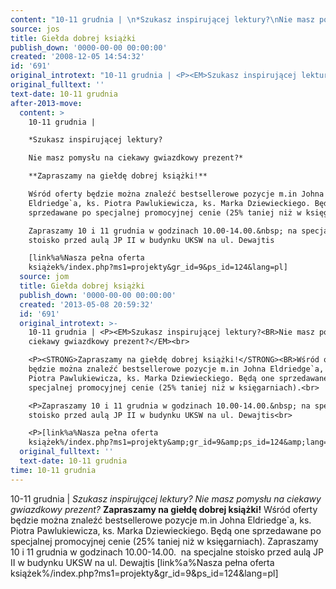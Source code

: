 ```yaml
---
content: "10-11 grudnia | \n*Szukasz inspirującej lektury?\nNie masz pomysłu na ciekawy gwiazdkowy prezent?*\n**Zapraszamy na giełdę dobrej książki!**\nWśród oferty będzie można znaleźć bestsellerowe pozycje m.in Johna Eldriedge`a, ks. Piotra Pawlukiewicza, ks. Marka Dziewieckiego. Będą one sprzedawane po specjalnej promocyjnej cenie (25% taniej niż w księgarniach).\nZapraszamy 10 i 11 grudnia w godzinach 10.00-14.00.&nbsp; na specjalne stoisko przed aulą JP II w budynku UKSW na ul. Dewajtis\n[link%a%Nasza pełna oferta książek%/index.php?ms1=projekty&gr_id=9&ps_id=124&lang=pl]\n\n\n<!--CONTENT FROM OLD SERVER (jos before 2013): 10-11 grudnia | \n*Szukasz inspirującej lektury?\nNie masz pomysłu na ciekawy gwiazdkowy prezent?*\n\r\n\n**Zapraszamy na giełdę dobrej książki!**\nWśród oferty będzie można znaleźć bestsellerowe pozycje m.in Johna Eldriedge`a, ks. Piotra Pawlukiewicza, ks. Marka Dziewieckiego. Będą one sprzedawane po specjalnej promocyjnej cenie (25% taniej niż w księgarniach).\n\r\n\nZapraszamy 10 i 11 grudnia w godzinach 10.00-14.00.&nbsp; na specjalne stoisko przed aulą JP II w budynku UKSW na ul. Dewajtis\n\r\n\n[link%a%Nasza pełna oferta książek%/index.php?ms1=projekty&gr_id=9&ps_id=124&lang=pl]\n\n-->"
source: jos
title: Giełda dobrej książki
publish_down: '0000-00-00 00:00:00'
created: '2008-12-05 14:54:32'
id: '691'
original_introtext: "10-11 grudnia | <P><EM>Szukasz inspirującej lektury?<BR>Nie masz pomysłu na ciekawy gwiazdkowy prezent?</EM><br>\r\n<P><STRONG>Zapraszamy na giełdę dobrej książki!</STRONG><BR>Wśród oferty będzie można znaleźć bestsellerowe pozycje m.in Johna Eldriedge`a, ks. Piotra Pawlukiewicza, ks. Marka Dziewieckiego. Będą one sprzedawane po specjalnej promocyjnej cenie (25% taniej niż w księgarniach).<br>\r\n<P>Zapraszamy 10 i 11 grudnia w godzinach 10.00-14.00.&nbsp; na specjalne stoisko przed aulą JP II w budynku UKSW na ul. Dewajtis<br>\r\n<P>[link%a%Nasza pełna oferta książek%/index.php?ms1=projekty&amp;gr_id=9&amp;ps_id=124&amp;lang=pl]</P>"
original_fulltext: ''
text-date: 10-11 grudnia
after-2013-move:
  content: >
    10-11 grudnia | 

    *Szukasz inspirującej lektury?

    Nie masz pomysłu na ciekawy gwiazdkowy prezent?*

    **Zapraszamy na giełdę dobrej książki!**

    Wśród oferty będzie można znaleźć bestsellerowe pozycje m.in Johna
    Eldriedge`a, ks. Piotra Pawlukiewicza, ks. Marka Dziewieckiego. Będą one
    sprzedawane po specjalnej promocyjnej cenie (25% taniej niż w księgarniach).

    Zapraszamy 10 i 11 grudnia w godzinach 10.00-14.00.&nbsp; na specjalne
    stoisko przed aulą JP II w budynku UKSW na ul. Dewajtis

    [link%a%Nasza pełna oferta
    książek%/index.php?ms1=projekty&gr_id=9&ps_id=124&lang=pl]
  source: jom
  title: Giełda dobrej książki
  publish_down: '0000-00-00 00:00:00'
  created: '2013-05-08 20:59:32'
  id: '691'
  original_introtext: >-
    10-11 grudnia | <P><EM>Szukasz inspirującej lektury?<BR>Nie masz pomysłu na
    ciekawy gwiazdkowy prezent?</EM><br>

    <P><STRONG>Zapraszamy na giełdę dobrej książki!</STRONG><BR>Wśród oferty
    będzie można znaleźć bestsellerowe pozycje m.in Johna Eldriedge`a, ks.
    Piotra Pawlukiewicza, ks. Marka Dziewieckiego. Będą one sprzedawane po
    specjalnej promocyjnej cenie (25% taniej niż w księgarniach).<br>

    <P>Zapraszamy 10 i 11 grudnia w godzinach 10.00-14.00.&nbsp; na specjalne
    stoisko przed aulą JP II w budynku UKSW na ul. Dewajtis<br>

    <P>[link%a%Nasza pełna oferta
    książek%/index.php?ms1=projekty&amp;gr_id=9&amp;ps_id=124&amp;lang=pl]</P>
  original_fulltext: ''
  text-date: 10-11 grudnia
time: 10-11 grudnia
---
```

10-11 grudnia | 
*Szukasz inspirującej lektury?
Nie masz pomysłu na ciekawy gwiazdkowy prezent?*
**Zapraszamy na giełdę dobrej książki!**
Wśród oferty będzie można znaleźć bestsellerowe pozycje m.in Johna Eldriedge`a, ks. Piotra Pawlukiewicza, ks. Marka Dziewieckiego. Będą one sprzedawane po specjalnej promocyjnej cenie (25% taniej niż w księgarniach).
Zapraszamy 10 i 11 grudnia w godzinach 10.00-14.00.&nbsp; na specjalne stoisko przed aulą JP II w budynku UKSW na ul. Dewajtis
[link%a%Nasza pełna oferta książek%/index.php?ms1=projekty&gr_id=9&ps_id=124&lang=pl]


<!--CONTENT FROM OLD SERVER (jos before 2013): 10-11 grudnia | 
*Szukasz inspirującej lektury?
Nie masz pomysłu na ciekawy gwiazdkowy prezent?*


**Zapraszamy na giełdę dobrej książki!**
Wśród oferty będzie można znaleźć bestsellerowe pozycje m.in Johna Eldriedge`a, ks. Piotra Pawlukiewicza, ks. Marka Dziewieckiego. Będą one sprzedawane po specjalnej promocyjnej cenie (25% taniej niż w księgarniach).


Zapraszamy 10 i 11 grudnia w godzinach 10.00-14.00.&nbsp; na specjalne stoisko przed aulą JP II w budynku UKSW na ul. Dewajtis


[link%a%Nasza pełna oferta książek%/index.php?ms1=projekty&gr_id=9&ps_id=124&lang=pl]

-->

<!--{{json:{"created_date":"2008-12-05 14:54:32","publish_down":"0000-00-00 00:00:00","id":"691"}}}-->